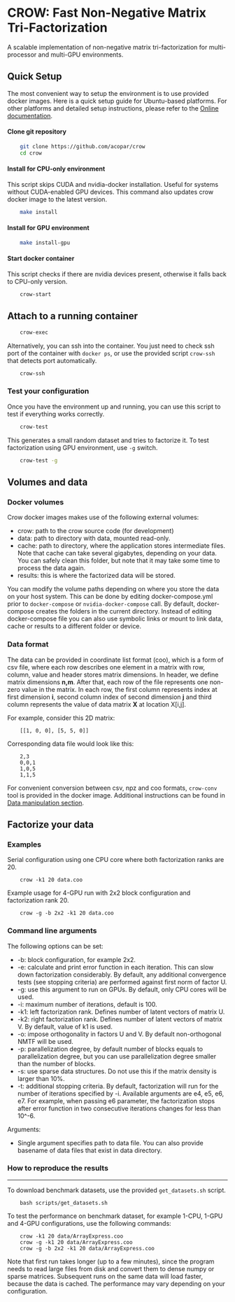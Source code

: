 # CROW: Fast Non-Negative Matrix Tri-Factorization

A scalable implementation of non-negative matrix tri-factorization for multi-processor and multi-GPU environments.

## Quick Setup ###

The most convenient way to setup the environment is to use provided docker images. Here is a quick setup guide for Ubuntu-based platforms. For other platforms and detailed setup instructions, please refer to the [Online documentation](https://crow.readthedocs.io/).

#### Clone git repository

```sh
    git clone https://github.com/acopar/crow
    cd crow
```

#### Install for CPU-only environment

This script skips CUDA and nvidia-docker installation. Useful for systems without CUDA-enabled GPU devices. This command also updates crow docker image to the latest version. 

```sh
    make install
```

#### Install for GPU environment

```sh
    make install-gpu
```

#### Start docker container

This script checks if there are nvidia devices present, otherwise it falls back to CPU-only version. 

```sh
    crow-start
```

## Attach to a running container

```sh
    crow-exec
```

Alternatively, you can ssh into the container. You just need to check ssh port of the container with `docker ps`, or use the provided script `crow-ssh` that detects port automatically.

```sh
    crow-ssh
```

### Test your configuration

Once you have the environment up and running, you can use this script to test if everything works correctly.

```sh
    crow-test
```

This generates a small random dataset and tries to factorize it. To test factorization using GPU environment, use `-g` switch.

```sh
    crow-test -g
```

## Volumes and data

### Docker volumes

Crow docker images makes use of the following external volumes:
- crow: path to the crow source code (for development)
- data: path to directory with data, mounted read-only.
- cache: path to directory, where the application stores intermediate files. 
Note that cache can take several gigabytes, depending on your data. You can 
safely clean this folder, but note that it may take some time to process the data again. 
- results: this is where the factorized data will be stored.

You can modify the volume paths depending on where you store the data on your host system. This can be done by editing docker-compose.yml prior to `docker-compose` or `nvidia-docker-compose` call. By default, docker-compose creates the folders in the current directory. Instead of editing docker-compose file you can also use symbolic links or mount to link data, cache or results to a different folder or device.

### Data format

The data can be provided in coordinate list format (coo), which is a form of csv file, where each row describes one element in a matrix with row, column, value and header stores matrix dimensions. In header, we define matrix dimensions **n,m**. After that, each row of the file represents one non-zero value in the matrix. In each row, the first column represents index at first dimension **i**, second column index of second dimension **j** and third column represents the value of data matrix **X** at location X[i,j].

For example, consider this 2D matrix:
```
    [[1, 0, 0], [5, 5, 0]]
```
Corresponding data file would look like this:
```
    2,3
    0,0,1
    1,0,5
    1,1,5
```

For convenient conversion between csv, npz and coo formats, `crow-conv` tool is provided in the docker image. Additional instructions can be found in [Data manipulation section](https://crow.readthedocs.io/en/latest/data.html).


## Factorize your data

### Examples

Serial configuration using one CPU core where both factorization ranks are 20.

```
    crow -k1 20 data.coo
```

Example usage for 4-GPU run with 2x2 block configuration and factorization rank 20.

```
    crow -g -b 2x2 -k1 20 data.coo
```

### Command line arguments

The following options can be set:

- -b: block configuration, for example 2x2.
- -e: calculate and print error function in each iteration. This can slow down factorization considerably. By default, any additional convergence tests (see stopping criteria) are performed against first norm of factor U.
- -g: use this argument to run on GPUs. By default, only CPU cores will be used.
- -i: maximum number of iterations, default is 100.
- -k1: left factorization rank. Defines number of latent vectors of matrix U.
- -k2: right factorization rank. Defines number of latent vectors of matrix V. By default, value of k1 is used. 
- -o: impose orthogonality in factors U and V. By default non-orthogonal NMTF will be used. 
- -p: parallelization degree, by default number of blocks equals to parallelization degree, but you can use parallelization degree smaller than the number of blocks. 
- -s: use sparse data structures. Do not use this if the matrix density is larger than 10%.
- -t: additional stopping criteria. By default, factorization will run for the number of iterations specified by -i. Available arguments are e4, e5, e6, e7. For example, when passing e6 parameter, the factorization stops after error function in two consecutive iterations changes for less than 10^-6. 

Arguments:

- Single argument specifies path to data file. You can also provide basename of data files that exist in data directory.


### How to reproduce the results ###
-------------------------------

To download benchmark datasets, use the provided ``get_datasets.sh`` script.
```
    bash scripts/get_datasets.sh
```

To test the performance on benchmark dataset, for example 1-CPU, 1-GPU and 4-GPU configurations, use the following commands:

```
    crow -k1 20 data/ArrayExpress.coo
    crow -g -k1 20 data/ArrayExpress.coo
    crow -g -b 2x2 -k1 20 data/ArrayExpress.coo
```

Note that first run takes longer (up to a few minutes), since the program needs to read large files from disk and convert them to dense numpy or sparse matrices. Subsequent runs on the same data will load faster, because the data is cached. The performance may vary depending on your configuration.
